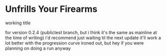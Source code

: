 # Unfrills Your Firearms
working title

for version 0.2.4 (publictest branch, but i think it's the same as mainline at the time of writing)
i'd recommend just waiting til the next update it'll work a lot better with the progression curve ironed out, but hey if you were planning on doing a run anyway